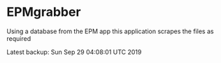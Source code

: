 # EPMgrabber
Using a database from the EPM app this application scrapes the files as required


Latest backup: Sun Sep 29 04:08:01 UTC 2019
